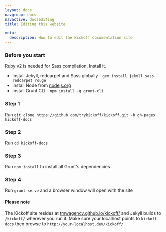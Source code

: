 ```yaml
---
layout: docs
navgroup: docs
navactive: docsediting
title: Editing this website

meta:
  description: How to edit the Kickoff documentation site
---
```


### Before you start
Ruby v2 is needed for Sass compilation. Install it.

* Install Jekyll, redcarpet and Sass globally - `gem install jekyll sass redcarpet rouge`
* Install Node from [nodejs.org](http://nodejs.org/)
* Install Grunt CLI - `npm install -g grunt-cli`

### Step 1

Run `git clone https://github.com/trykickoff/kickoff.git -b gh-pages kickoff-docs`

### Step 2

Run `cd kickoff-docs`

### Step 3

Run `npm install` to install all Grunt's dependencies

### Step 4

Run `grunt serve` and a browser window will open with the site

#### Please note

The Kickoff site resides at [tmwagency.github.io/kickoff/](http://tmwagency.github.io/kickoff/) and Jekyll builds to `/kickoff/` wherever you run it. Make sure your localhost points to `kickoff-docs` then browse to `http://your-localhost.dev/kickoff/`
